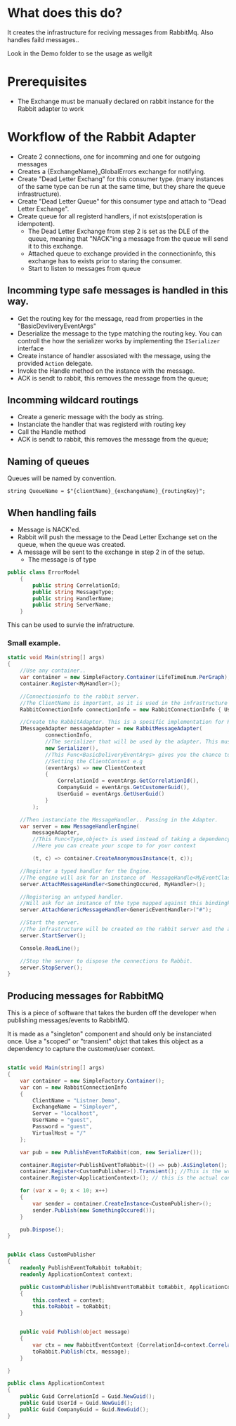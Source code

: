 
# What does this do?

It creates the infrastructure for reciving messages from RabbitMq. 
Also handles faild messages..

Look in the Demo folder to se the usage as wellgit

# Prerequisites

* The Exchange must be manually declared on rabbit instance for the Rabbit adapter to work

# Workflow of the Rabbit Adapter

* Create 2 connections, one for incomming and one for outgoing messages
* Creates a {ExchangeName}_GlobalErrors exchange for notifying. 
* Create "Dead Letter Exchang" for this consumer type. (many instances of the same type can be run at the same time, but they share the queue infrastructure).
* Create "Dead Letter Queue" for this consumer type and attach to "Dead Letter Exchange". 
* Create queue for all registerd handlers, if not exists(operation is idempotent).
    * The Dead Letter Exchange from step 2 is set as the DLE of the queue, meaning that "NACK"ing a message from the queue will send it to this exchange. 
	* Attached queue to exchange provided in the connectioninfo, this exchange has to exists prior to staring the consumer. 
    * Start to listen to messages from queue

## Incomming type safe messages is handled in this way. 

* Get the routing key for the message, read from properties in the "BasicDevliveryEventArgs"
* Deserialize the message to the type matching the routing key. You can controll the how the serializer works by implementing the `ISerializer` interface
* Create instance of handler assosiated with the message, using the provided `Action` delegate.
* Invoke the Handle method on the instance with the message.
* ACK is sendt to rabbit, this removes the message from the queue;

## Incomming wildcard routings 

* Create a generic message with the body as string.
* Instanciate the handler that was registerd with routing key
* Call the Handle method
* ACK is sendt to rabbit, this removes the message from the queue;

## Naming of queues
Queues will be named by convention. 

`string QueueName = $"{clientName}_{exchangeName}_{routingKey}";`


## When handling fails

* Message is NACK'ed. 
* Rabbit will push the message to the Dead Letter Exchange set on the queue, when the queue was created. 
* A message will be sent to the exchange in step 2 in of the setup.
  * The message is of type  
```csharp
public class ErrorModel
    {
        public string CorrelationId;
        public string MessageType;
        public string HandlerName;
        public string ServerName;
    }
```
This can be used to survie the infratructure. 

### Small example. 
```csharp
static void Main(string[] args)
{
    //Use any container.. 
    var container = new SimpleFactory.Container(LifeTimeEnum.PerGraph);
    container.Register<MyHandler>();

    //Connectioninfo to the rabbit server. 
    //The ClientName is important, as it is used in the infrastructure to indentify the host. 
    RabbitConnectionInfo connectionInfo = new RabbitConnectionInfo { UserName = "guest", Password = "guest", Server = "localhost", ExchangeName = "Simployer", ClientName = "MyTestingApp" };

    //Create the RabbitAdapter. This is a spesific implementation for Rabbit.
    IMessageAdapter messageAdapter = new RabbitMessageAdapter(
            connectionInfo,
            //The serializer that will be used by the adapter. This must implement the ISerializer from Itas.Infrastructure.
            new Serializer(),
            //This Func<BasicDeliveryEventArgs> gives you the chance to create a context value for your eventhandler.
            //Setting the ClientContext e.g
            (eventArgs) => new ClientContext
            {
                CorrelationId = eventArgs.GetCorrelationId(),
                CompanyGuid = eventArgs.GetCustomerGuid(),
                UserGuid = eventArgs.GetUserGuid()
            }
        );

    //Then instanciate the MessageHandler.. Passing in the Adapter. 
    var server = new MessageHandlerEngine(
        messageAdapter,
        //This Func<Type,object> is used instead of taking a dependency on a Container. 
        //Here you can create your scope to for your context

        (t, c) => container.CreateAnonymousInstance(t, c));

    //Register a typed handler for the Engine. 
    //The engine will ask for an instance of  MessageHandle<MyEventClass> using the above Action<Type,object>. 
    server.AttachMessageHandler<SomethingOccured, MyHandler>();

    //Registering an untyped handler. 
    //Will ask for an instance of the type mapped against this bindingkey. 
    server.AttachGenericMessageHandler<GenericEventHandler>("#");

    //Start the server. 
    //The infrastructure will be created on the rabbit server and the adapter will start to recieve the messages. 
    server.StartServer();

    Console.ReadLine();

    //Stop the server to dispose the connections to Rabbit. 
    server.StopServer();
}
```

## Producing messages for RabbitMQ
This is a piece of software that takes the burden off the developer when publishing messages/events to RabbitMQ. 

It is made as a "singleton" component and should only be instanciated once. Use a "scoped" or "transient" objct that takes this object as a dependency to capture the customer/user context.

```csharp

static void Main(string[] args)
{
    var container = new SimpleFactory.Container();
    var con = new RabbitConnectionInfo
    {
        ClientName = "Listner.Demo",
        ExchangeName = "Simployer",
        Server = "localhost",
        UserName = "guest",
        Password = "guest",
        VirtualHost = "/"
    };

    var pub = new PublishEventToRabbit(con, new Serializer());

    container.Register<PublishEventToRabbit>(() => pub).AsSingleton(); //This is singleton to hold the connection stuff for rabbit. Must be disposed
    container.Register<CustomPublisher>().Transient(); //This is the wrapper to capture the context of the current call
    container.Register<ApplicationContext>(); // this is the actual context.. Very simplefied :) 

    for (var x = 0; x < 10; x++)
    {
        var sender = container.CreateInstance<CustomPublisher>();
        sender.Publish(new SomethingOccured());
    }

    pub.Dispose();
}


public class CustomPublisher
{
    readonly PublishEventToRabbit toRabbit;
    readonly ApplicationContext context;

    public CustomPublisher(PublishEventToRabbit toRabbit, ApplicationContext context)
    {
        this.context = context;
        this.toRabbit = toRabbit;
    }


    public void Publish(object message)
    {
        var ctx = new RabbitEventContext {CorrelationId=context.CorrelationId, CustomerId=context.CompanyGuid, UserId=context.UserId};
        toRabbit.Publish(ctx, message);
    }

}

public class ApplicationContext
{
    public Guid CorrelationId = Guid.NewGuid();
    public Guid UserId = Guid.NewGuid();
    public Guid CompanyGuid = Guid.NewGuid();
}

```